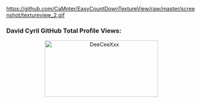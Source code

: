 https://github.com/CaMnter/EasyCountDownTextureView/raw/master/screenshot/textureview_2.gif
    
### David Cyril GitHub Total Profile Views:
<div align="center">
	<img src="https://moe-counter.glitch.me/get/@Anya_v2-Md?theme=gelbooru" width="300" height="150" alt="DeeCeeXxx">
</div>
